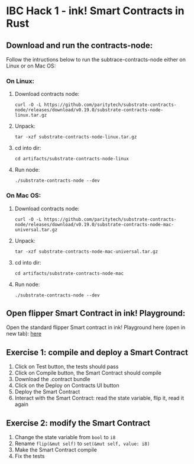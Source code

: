 # IBC Hack 1 - ink! Smart Contracts in Rust

## Download and run the contracts-node:

Follow the intructions below to run the subtrace-contracts-node either on Linux or on Mac OS:

### On Linux:

1. Download contracts node: 

    ```
    curl -O -L https://github.com/paritytech/substrate-contracts-node/releases/download/v0.19.0/substrate-contracts-node-linux.tar.gz
    ```

2. Unpack:

   ```
   tar -xzf substrate-contracts-node-linux.tar.gz
   ```

3. cd into dir:

   ```
   cd artifacts/substrate-contracts-node-linux
   ```

4. Run node: 
   ```
   ./substrate-contracts-node --dev
   ```
   

### On Mac OS:

1. Download contracts node: 

    ```
    curl -O -L https://github.com/paritytech/substrate-contracts-node/releases/download/v0.19.0/substrate-contracts-node-mac-universal.tar.gz
    ```

2. Unpack:

   ```
   tar -xzf substrate-contracts-node-mac-universal.tar.gz
   ```

3. cd into dir:

   ```
   cd artifacts/substrate-contracts-node-mac
   ```

4. Run node: 
   ```
   ./substrate-contracts-node --dev
   ```
   
## Open flipper Smart Contract in ink! Playground:

Open the standard flipper Smart contract in ink! Playground here (open in new tab): [here](https://ink-playground.substrate.io)

## Exercise 1: compile and deploy a Smart Contract


1. Click on Test button, the tests should pass
2. Click on Compile button, the Smart Contract should compile
3. Download the .contract bundle
4. Click on the Deploy on Contracts UI button
5. Deploy the Smart Contract
6. Interact with the Smart Contract: read the state variable, flip it, read it again

## Exercise 2: modify the Smart Contract

1. Change the state variable from `bool` to `i8`
2. Rename `flip(&mut self)` to `set(&mut self, value: i8)`
3. Make the Smart Contract compile
4. Fix the tests

